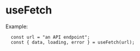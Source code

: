 # useFetch

Example:

```
  const url = "an API endpoint";
  const { data, loading, error } = useFetch(url);
```
